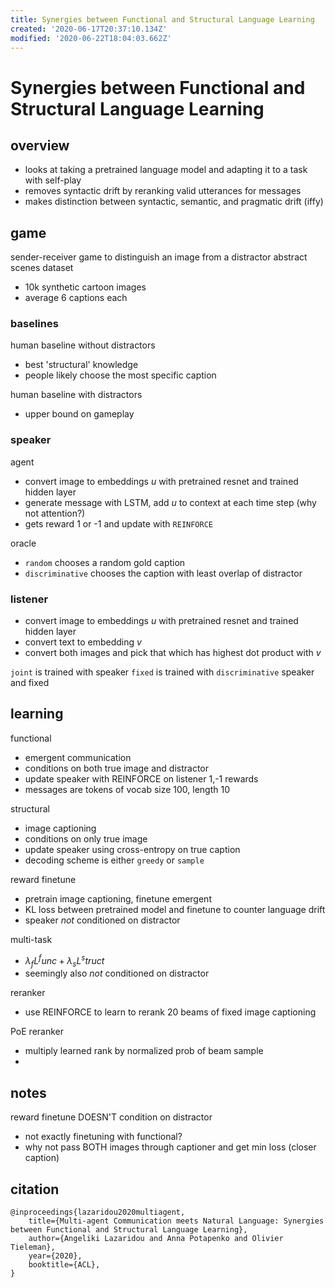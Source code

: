 ```yaml
---
title: Synergies between Functional and Structural Language Learning
created: '2020-06-17T20:37:10.134Z'
modified: '2020-06-22T18:04:03.662Z'
---
```


# Synergies between Functional and Structural Language Learning

## overview

- looks at taking a pretrained language model and adapting it to a task with self-play
- removes syntactic drift by reranking valid utterances for messages
- makes distinction between syntactic, semantic, and pragmatic drift (iffy)

## game

sender-receiver game to distinguish an image from a distractor
abstract scenes dataset
- 10k synthetic cartoon images
- average 6 captions each

### baselines
human baseline without distractors
- best 'structural' knowledge
- people likely choose the most specific caption

human baseline with distractors
- upper bound on gameplay

### speaker 
agent
- convert image to embeddings $u$ with pretrained resnet and trained hidden layer
- generate message with LSTM, add $u$ to context at each time step (why not attention?)
- gets reward 1 or -1 and update with `REINFORCE`

oracle
- `random` chooses a random gold caption
- `discriminative` chooses the caption with least overlap of distractor

### listener
- convert image to embeddings $u$ with pretrained resnet and trained hidden layer
- convert text to embedding $v$
- convert both images and pick that which has highest dot product with $v$

`joint` is trained with speaker
`fixed` is trained with `discriminative` speaker and fixed

## learning

functional
- emergent communication
- conditions on both true image and distractor
- update speaker with REINFORCE on listener 1,-1 rewards
- messages are tokens of vocab size 100, length 10

structural
- image captioning
- conditions on only true image
- update speaker using cross-entropy on true caption
- decoding scheme is either `greedy` or `sample` 

reward finetune
- pretrain image captioning, finetune emergent
- KL loss between pretrained model and finetune to counter language drift
- speaker *not* conditioned on distractor

multi-task
- $\lambda_f L^func + \lambda_s L^struct$
- seemingly also *not* conditioned on distractor

reranker
- use REINFORCE to learn to rerank 20 beams of fixed image captioning

PoE reranker
- multiply learned rank by normalized prob of beam sample
- 


## notes
reward finetune DOESN'T condition on distractor
- not exactly finetuning with functional?
- why not pass BOTH images through captioner and get min loss (closer caption)




## citation
```
@inproceedings{lazaridou2020multiagent,
    title={Multi-agent Communication meets Natural Language: Synergies between Functional and Structural Language Learning},
    author={Angeliki Lazaridou and Anna Potapenko and Olivier Tieleman},
    year={2020},
    booktitle={ACL},
}
```
